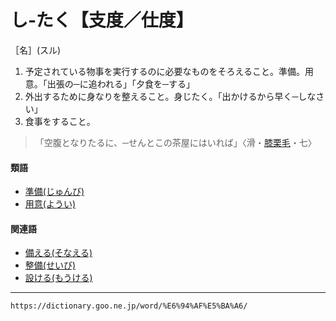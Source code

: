 # し‐たく【支度／仕度】

［名］(スル)
1. 予定されている物事を実行するのに必要なものをそろえること。準備。用意。「出張の─に追われる」「夕食を─する」
2. 外出するために身なりを整えること。身じたく。「出かけるから早く─しなさい」
3. 食事をすること。
>「空腹となりたるに、─せんとこの茶屋にはいれば」〈滑・[膝栗毛](https://dictionary.goo.ne.jp/word/%E6%9D%B1%E6%B5%B7%E9%81%93%E4%B8%AD%E8%86%9D%E6%A0%97%E6%AF%9B/#jn-155179)・七〉
        

#### 類語

-   [準備(じゅんび)](https://dictionary.goo.ne.jp/word/%E6%BA%96%E5%82%99/#jn-106965)
-   [用意(ようい)](https://dictionary.goo.ne.jp/word/%E7%94%A8%E6%84%8F/#jn-226160)

#### 関連語

-   [備える(そなえる)](https://dictionary.goo.ne.jp/word/%E5%82%99%E3%81%88%E3%82%8B/#jn-131082)
-   [整備(せいび)](https://dictionary.goo.ne.jp/word/%E6%95%B4%E5%82%99/#jn-122560)
-   [設ける(もうける)](https://dictionary.goo.ne.jp/word/%E8%A8%AD%E3%81%91%E3%82%8B/#jn-218456)

---
`https://dictionary.goo.ne.jp/word/%E6%94%AF%E5%BA%A6/`